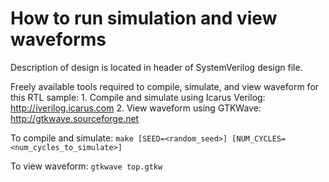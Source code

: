 # How to run simulation and view waveforms

Description of design is located in header of SystemVerilog design file.

Freely available tools required to compile, simulate, and view waveform for this RTL sample:
    1. Compile and simulate using Icarus Verilog: http://iverilog.icarus.com
    2. View waveform using GTKWave: http://gtkwave.sourceforge.net

To compile and simulate:
    ```
    make [SEED=<random_seed>] [NUM_CYCLES=<num_cycles_to_simulate>]
    ```

To view waveform:
    ```
    gtkwave top.gtkw
    ```
